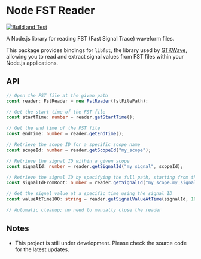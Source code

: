 # Node FST Reader

[![Build and Test](https://github.com/hankhsu1996/node-fst-reader/actions/workflows/build-and-test.yml/badge.svg?event=push)](https://github.com/hankhsu1996/node-fst-reader/actions/workflows/build-and-test.yml)

A Node.js library for reading FST (Fast Signal Trace) waveform files.

This package provides bindings for `libfst`, the library used by [GTKWave](https://github.com/gtkwave/gtkwave), allowing you to read and extract signal values from FST files within your Node.js applications.

## API

```typescript
// Open the FST file at the given path
const reader: FstReader = new FstReader(fstFilePath);

// Get the start time of the FST file
const startTime: number = reader.getStartTime();

// Get the end time of the FST file
const endTime: number = reader.getEndTime();

// Retrieve the scope ID for a specific scope name
const scopeId: number = reader.getScopeId("my_scope");

// Retrieve the signal ID within a given scope
const signalId: number = reader.getSignalId("my_signal", scopeId);

// Retrieve the signal ID by specifying the full path, starting from the root
const signalIdFromRoot: number = reader.getSignalId("my_scope.my_signal");

// Get the signal value at a specific time using the signal ID
const valueAtTime100: string = reader.getSignalValueAtTime(signalId, 100);

// Automatic cleanup; no need to manually close the reader
```

## Notes

- This project is still under development. Please check the source code for the latest updates.
